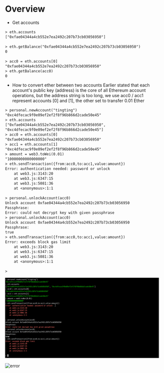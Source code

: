 # Overview
* Get accounts
```
> eth.accounts
["0xfae04344a4cb552e7ea2492c207b73cb03056950"]

> eth.getBalance("0xfae04344a4cb552e7ea2492c207b73cb03056950")
0

> acc0 = eth.accounts[0]
"0xfae04344a4cb552e7ea2492c207b73cb03056950"
> eth.getBalance(acc0)
0

```

* How to convert ether between two accounts
Earlier stated that each account's public key (address) is the core of all Ethereum account operations, but the address string is too long, we use acc0 / acc1 represent accounts [0] and [1], the other set to transfer 0.01 Ether
```
> personal.newAccount("tingting")
"0xc4dfecac9f0e09ef2ef2f8f96b866d2cade50e45"
> eth.accounts
["0xfae04344a4cb552e7ea2492c207b73cb03056950", "0xc4dfecac9f0e09ef2ef2f8f96b866d2cade50e45"]
> acc0 = eth.accounts[0]
"0xfae04344a4cb552e7ea2492c207b73cb03056950"
> acc1 = eth.accounts[1]
"0xc4dfecac9f0e09ef2ef2f8f96b866d2cade50e45"
> amount = web3.toWei(0.01)
"10000000000000000"
> eth.sendTransaction({from:acc0,to:acc1,value:amount})
Error: authentication needed: password or unlock
    at web3.js:3143:20
    at web3.js:6347:15
    at web3.js:5081:36
    at <anonymous>:1:1

> personal.unlockAccount(acc0)
Unlock account 0xfae04344a4cb552e7ea2492c207b73cb03056950
Passphrase:
Error: could not decrypt key with given passphrase
> personal.unlockAccount(acc0)
Unlock account 0xfae04344a4cb552e7ea2492c207b73cb03056950
Passphrase:
true
> eth.sendTransaction({from:acc0,to:acc1,value:amount})
Error: exceeds block gas limit
    at web3.js:3143:20
    at web3.js:6347:15
    at web3.js:5081:36
    at <anonymous>:1:1

>
```

![geth transaction](/picture/Geth-transaction.png)


![error](/picture/Transaction.-errorpng)
